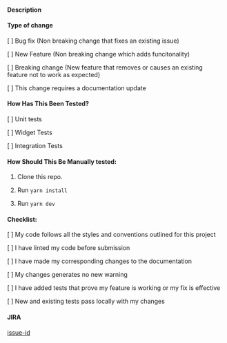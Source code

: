 #### Description

#### Type of change

[ ] Bug fix (Non breaking change that fixes an existing issue)

[ ] New Feature (Non breaking change which adds funcitonality)

[ ] Breaking change (New feature that removes or causes an existing feature not to work as expected)

[ ] This change requires a documentation update

#### How Has This Been Tested?

[ ] Unit tests

[ ] Widget Tests

[ ] Integration Tests

#### How Should This Be Manually tested:

1. Clone this repo.

2. Run `yarn install`

3. Run `yarn dev`

#### Checklist:

[ ] My code follows all the styles and conventions outlined for this project

[ ] I have linted my code before submission

[ ] I have made my corresponding changes to the documentation

[ ] My changes generates no new warning

[ ] I have added tests that prove my feature is working or my fix is effective

[ ] New and existing tests pass locally with my changes

#### JIRA

[issue-id](issue-link)
